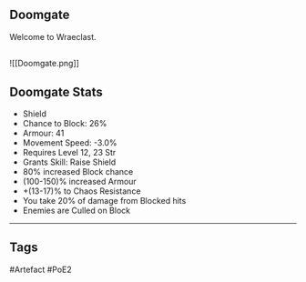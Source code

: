 ## Doomgate
Welcome to Wraeclast.
##
![[Doomgate.png]]
## Doomgate Stats
- Shield
- Chance to Block: 26%
- Armour: 41
- Movement Speed: -3.0%
- Requires Level 12, 23 Str
- Grants Skill: Raise Shield
- 80% increased Block chance
- (100-150)% increased Armour
- +(13-17)% to Chaos Resistance
- You take 20% of damage from Blocked hits
- Enemies are Culled on Block


---
## Tags
#Artefact
#PoE2
